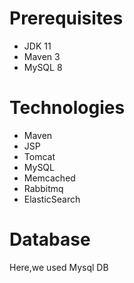 # Prerequisites
- JDK 11 
- Maven 3 
- MySQL 8

# Technologies 
- Maven
- JSP
- Tomcat
- MySQL
- Memcached
- Rabbitmq
- ElasticSearch
# Database
Here,we used Mysql DB 


